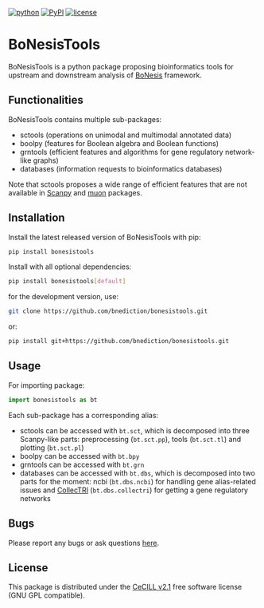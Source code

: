 [![python](https://img.shields.io/badge/dynamic/toml?url=https%3A%2F%2Fraw.githubusercontent.com%2Fbnediction%2Fbonesistools%2Frefs%2Fheads%2Fmain%2Fpyproject.toml&query=%24.project.requires-python&style=flat&label=python)](https://www.python.org/)
[![PyPI](https://img.shields.io/pypi/v/bonesistools.svg)](https://pypi.org/project/bonesistools)
[![license](https://img.shields.io/pypi/l/bonesistools.svg)](https://github.com/bnediction/bonesistools/blob/main/LICENSE)

# BoNesisTools

BoNesisTools is a python package proposing bioinformatics tools for upstream and downstream analysis of [BoNesis](https://github.com/bnediction/bonesis) framework.

## Functionalities

BoNesisTools contains multiple sub-packages:
* sctools (operations on unimodal and multimodal annotated data)
* boolpy (features for Boolean algebra and Boolean functions)
* grntools (efficient features and algorithms for gene regulatory network-like graphs)
* databases (information requests to bioinformatics databases)

Note that sctools proposes a wide range of efficient features that are not available in [Scanpy](https://github.com/scverse/scanpy) and [muon](https://github.com/scverse/muon) packages.

## Installation

Install the latest released version of BoNesisTools with pip:
```sh
pip install bonesistools
```
Install with all optional dependencies:
```sh
pip install bonesistools[default]
```

for the development version, use:
```sh
git clone https://github.com/bnediction/bonesistools.git
```
or:
```sh
pip install git+https://github.com/bnediction/bonesistools.git
```

## Usage

For importing package:
```python
import bonesistools as bt
```
Each sub-package has a corresponding alias:
* sctools can be accessed with `bt.sct`, which is decomposed into three Scanpy-like parts: preprocessing (`bt.sct.pp`), tools (`bt.sct.tl`) and plotting (`bt.sct.pl`)
* boolpy can be accessed with `bt.bpy`
* grntools can be accessed with `bt.grn`
* databases can be accessed with `bt.dbs`, which is decomposed into two parts for the moment: ncbi (`bt.dbs.ncbi`) for handling gene alias-related issues and [CollecTRI](https://github.com/saezlab/CollecTRI) (`bt.dbs.collectri`) for getting a gene regulatory networks

## Bugs

Please report any bugs or ask questions [here](https://github.com/bnediction/bonesistools/issues).

## License

This package is distributed under the [CeCILL v2.1](http://www.cecill.info/index.en.html) free software license (GNU GPL compatible).
